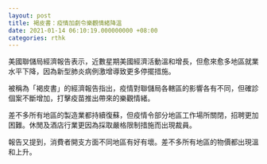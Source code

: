 ```yaml
---
layout: post
title: 褐皮書：疫情加劇令樂觀情緒降溫
date: 2021-01-14 06:10:19.000000000 +08:00
categories: rthk
---
```


美國聯儲局經濟報告表示，近數星期美國經濟活動溫和增長，但愈來愈多地區就業水平下降，因為新型肺炎病例激增導致更多停擺措施。

被稱為「褐皮書」的經濟報告指出，疫情對聯儲局各轄區的影響各有不同，但確診個案不斷增加，打擊疫苗推出帶來的樂觀情緒。

差不多所有地區的製造業都持續復蘇，但疫情令部分地區工作場所關閉，招聘更加困難。休閒及酒店行業更因為採取嚴格限制措施而出現裁員。

報告又提到，消費者開支方面不同地區有好有壞。差不多所有地區的物價都出現溫和上升。
